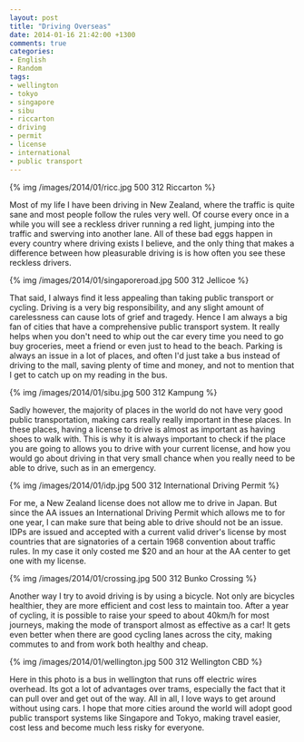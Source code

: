 ```yaml
---
layout: post
title: "Driving Overseas"
date: 2014-01-16 21:42:00 +1300
comments: true
categories: 
- English
- Random
tags:
- wellington
- tokyo
- singapore
- sibu
- riccarton
- driving
- permit
- license
- international
- public transport
---
```


{% img /images/2014/01/ricc.jpg 500 312 Riccarton %}

Most of my life I have been driving in New Zealand, where the traffic is quite sane and most people follow the rules very well. Of course every once in a while you will see a reckless driver running a red light, jumping into the traffic and swerving into another lane. All of these bad eggs happen in every country where driving exists I believe, and the only thing that makes a difference between how pleasurable driving is is how often you see these reckless drivers.
<!--more-->

{% img /images/2014/01/singaporeroad.jpg 500 312 Jellicoe %}

That said, I always find it less appealing than taking public transport or cycling. Driving is a very big responsibility, and any slight amount of carelessness can cause lots of grief and tragedy. Hence I am always a big fan of cities that have a comprehensive public transport system. It really helps when you don't need to whip out the car every time you need to go buy groceries, meet a friend or even just to head to the beach. Parking is always an issue in a lot of places, and often I'd just take a bus instead of driving to the mall, saving plenty of time and money, and not to mention that I get to catch up on my reading in the bus.

{% img /images/2014/01/sibu.jpg 500 312 Kampung %}

Sadly however, the majority of places in the world do not have very good public transportation, making cars really really important in these places. In these places, having a license to drive is almost as important as having shoes to walk with. This is why it is always important to check if the place you are going to allows you to drive with your current license, and how you would go about driving in that very small chance when you really need to be able to drive, such as in an emergency.

{% img /images/2014/01/idp.jpg 500 312 International Driving Permit %}

For me, a New Zealand license does not allow me to drive in Japan. But since the AA issues an International Driving Permit which allows me to for one year, I can make sure that being able to drive should not be an issue. IDPs are issued and accepted with a current valid driver's license by most countries that are signatories of a certain 1968 convention about traffic rules. In my case it only costed me $20 and an hour at the AA center to get one with my license.

{% img /images/2014/01/crossing.jpg 500 312 Bunko Crossing %}

Another way I try to avoid driving is by using a bicycle. Not only are bicycles healthier, they are more efficient and cost less to maintain too. After a year of cycling, it is possible to raise your speed to about 40km/h for most journeys, making the mode of transport almost as effective as a car! It gets even better when there are good cycling lanes across the city, making commutes to and from work both healthy and cheap.

{% img /images/2014/01/wellington.jpg 500 312 Wellington CBD %}

Here in this photo is a bus in wellington that runs off electric wires overhead. Its got a lot of advantages over trams, especially the fact that it can pull over and get out of the way. All in all, I love ways to get around without using cars. I hope that more cities around the world will adopt good public transport systems like Singapore and Tokyo, making travel easier, cost less and become much less risky for everyone.
